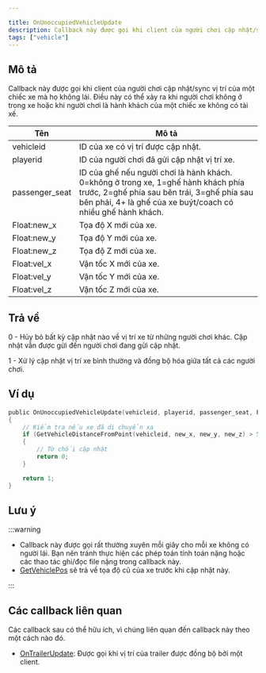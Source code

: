```yaml
---

title: OnUnoccupiedVehicleUpdate
description: Callback này được gọi khi client của người chơi cập nhật/sync vị trí của một chiếc xe mà họ không lái.
tags: ["vehicle"]
---
```


## Mô tả

Callback này được gọi khi client của người chơi cập nhật/sync vị trí của một chiếc xe mà họ không lái. Điều này có thể xảy ra khi người chơi không ở trong xe hoặc khi người chơi là hành khách của một chiếc xe không có tài xế.

| Tên            | Mô tả                                                                                                               |
|-----------------|---------------------------------------------------------------------------------------------------------------------|
| vehicleid       | ID của xe có vị trí được cập nhật.                                                                                  |
| playerid        | ID của người chơi đã gửi cập nhật vị trí xe.                                                                         |
| passenger_seat  | ID của ghế nếu người chơi là hành khách. 0=không ở trong xe, 1=ghế hành khách phía trước, 2=ghế phía sau bên trái, 3=ghế phía sau bên phải, 4+ là ghế của xe buýt/coach có nhiều ghế hành khách. |
| Float:new_x     | Tọa độ X mới của xe.                                                                                                 |
| Float:new_y     | Tọa độ Y mới của xe.                                                                                                 |
| Float:new_z     | Tọa độ Z mới của xe.                                                                                                 |
| Float:vel_x     | Vận tốc X mới của xe.                                                                                               |
| Float:vel_y     | Vận tốc Y mới của xe.                                                                                               |
| Float:vel_z     | Vận tốc Z mới của xe.                                                                                               |

## Trả về

0 - Hủy bỏ bất kỳ cập nhật nào về vị trí xe từ những người chơi khác. Cập nhật vẫn được gửi đến người chơi đang gửi cập nhật.

1 - Xử lý cập nhật vị trí xe bình thường và đồng bộ hóa giữa tất cả các người chơi.

## Ví dụ

```c
public OnUnoccupiedVehicleUpdate(vehicleid, playerid, passenger_seat, Float:new_x, Float:new_y, Float:new_z, Float:vel_x, Float:vel_y, Float:vel_z)
{
    // Kiểm tra nếu xe đã di chuyển xa
    if (GetVehicleDistanceFromPoint(vehicleid, new_x, new_y, new_z) > 50.0)
    {
        // Từ chối cập nhật
        return 0;
    }

    return 1;
}
```

## Lưu ý

:::warning

- Callback này được gọi rất thường xuyên mỗi giây cho mỗi xe không có người lái. Bạn nên tránh thực hiện các phép toán tính toán nặng hoặc các thao tác ghi/đọc file nặng trong callback này.
- [GetVehiclePos](../functions/GetVehiclePos) sẽ trả về tọa độ cũ của xe trước khi cập nhật này.

:::

## Các callback liên quan

Các callback sau có thể hữu ích, vì chúng liên quan đến callback này theo một cách nào đó.

- [OnTrailerUpdate](OnTrailerUpdate): Được gọi khi vị trí của trailer được đồng bộ bởi một client.